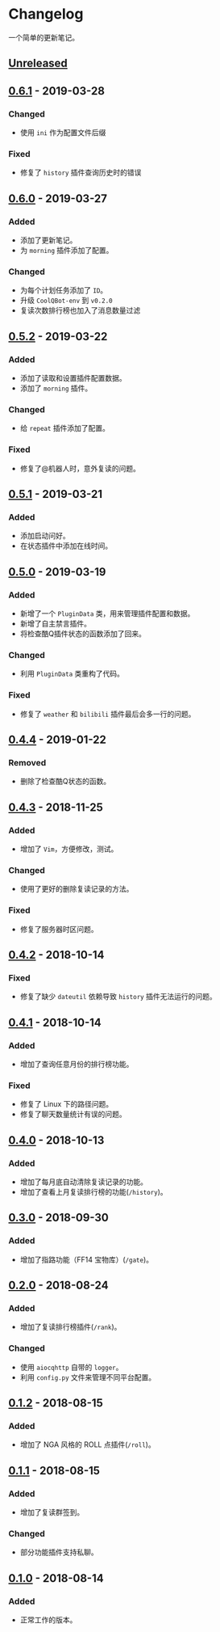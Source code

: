 # Changelog
一个简单的更新笔记。

## [Unreleased]

## [0.6.1] - 2019-03-28
### Changed
- 使用 `ini` 作为配置文件后缀

### Fixed
- 修复了 `history` 插件查询历史时的错误

## [0.6.0] - 2019-03-27
### Added
- 添加了更新笔记。
- 为 `morning` 插件添加了配置。

### Changed
- 为每个计划任务添加了 `ID`。
- 升级 `CoolQBot-env` 到 `v0.2.0`
- 复读次数排行榜也加入了消息数量过滤

## [0.5.2] - 2019-03-22
### Added
- 添加了读取和设置插件配置数据。
- 添加了 `morning` 插件。

### Changed
- 给 `repeat` 插件添加了配置。

### Fixed
- 修复了@机器人时，意外复读的问题。


## [0.5.1] - 2019-03-21
### Added
- 添加启动问好。
- 在状态插件中添加在线时间。

## [0.5.0] - 2019-03-19
### Added
- 新增了一个 `PluginData` 类，用来管理插件配置和数据。
- 新增了自主禁言插件。
- 将检查酷Q插件状态的函数添加了回来。

### Changed
- 利用 `PluginData` 类重构了代码。

### Fixed
- 修复了 `weather` 和 `bilibili` 插件最后会多一行的问题。

## [0.4.4] - 2019-01-22
### Removed
- 删除了检查酷Q状态的函数。

## [0.4.3] - 2018-11-25
### Added
- 增加了 `Vim`，方便修改，测试。

### Changed
- 使用了更好的删除复读记录的方法。

### Fixed
- 修复了服务器时区问题。

## [0.4.2] - 2018-10-14
### Fixed
- 修复了缺少 `dateutil` 依赖导致 `history` 插件无法运行的问题。

## [0.4.1] - 2018-10-14
### Added
- 增加了查询任意月份的排行榜功能。

### Fixed
- 修复了 Linux 下的路径问题。
- 修复了聊天数量统计有误的问题。

## [0.4.0] - 2018-10-13
### Added
- 增加了每月底自动清除复读记录的功能。
- 增加了查看上月复读排行榜的功能(`/history`)。

## [0.3.0] - 2018-09-30
### Added
- 增加了指路功能（FF14 宝物库）(`/gate`)。

## [0.2.0] - 2018-08-24
### Added
- 增加了复读排行榜插件(`/rank`)。

### Changed
- 使用 `aiocqhttp` 自带的 `logger`。
- 利用 `config.py` 文件来管理不同平台配置。

## [0.1.2] - 2018-08-15
### Added
- 增加了 NGA 风格的 ROLL 点插件(`/roll`)。

## [0.1.1] - 2018-08-15
### Added
- 增加了复读群签到。

### Changed
- 部分功能插件支持私聊。

## [0.1.0] - 2018-08-14
### Added
- 正常工作的版本。

[Unreleased]: https://github.com/he0119/CoolQBot/compare/v0.6.1...HEAD
[0.6.1]: https://github.com/he0119/CoolQBot/compare/v0.6.0...v0.6.1
[0.6.0]: https://github.com/he0119/CoolQBot/compare/v0.5.2...v0.6.0
[0.5.2]: https://github.com/he0119/CoolQBot/compare/v0.5.1...v0.5.2
[0.5.1]: https://github.com/he0119/CoolQBot/compare/v0.5.0...v0.5.1
[0.5.0]: https://github.com/he0119/CoolQBot/compare/v0.4.4...v0.5.0
[0.4.4]: https://github.com/he0119/CoolQBot/compare/v0.4.3...v0.4.4
[0.4.3]: https://github.com/he0119/CoolQBot/compare/v0.4.2...v0.4.3
[0.4.2]: https://github.com/he0119/CoolQBot/compare/v0.4.1...v0.4.2
[0.4.1]: https://github.com/he0119/CoolQBot/compare/v0.4.0...v0.4.1
[0.4.0]: https://github.com/he0119/CoolQBot/compare/v0.3.0...v0.4.0
[0.3.0]: https://github.com/he0119/CoolQBot/compare/v0.2.0...v0.3.0
[0.2.0]: https://github.com/he0119/CoolQBot/compare/v0.1.2...v0.2.0
[0.1.2]: https://github.com/he0119/CoolQBot/compare/v0.1.1...v0.1.2
[0.1.1]: https://github.com/he0119/CoolQBot/compare/v0.1.0...v0.1.1
[0.1.0]: https://github.com/he0119/CoolQBot/releases/tag/v0.1.0